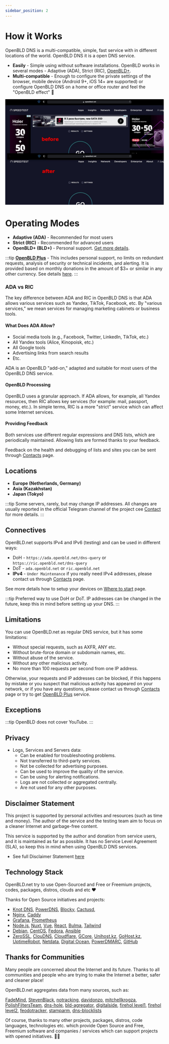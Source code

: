 ```yaml
---
sidebar_position: 2
---
```


# How it Works

OpenBLD DNS is a multi-compatible, simple, fast service with in different locations of the world. OpenBLD DNS it is a open DNS service.
- **Easily** - Simple using without software installations. OpenBLD works in several modes - Adaptive (ADA), Strict (RIC), [OpenBLD+](4.openbld-plus.md).
- **Multi-compatible** - Enough to configure the private settings of the browser, mobile device (Android 9+, iOS 14+ are supported) or configure OpenBLD DNS on a home or office router and feel the "OpenBLD effect" 🌱

![OpenBLD DNS](./img/speedtest-example_en.jpg)

# Operating Modes

- **Adaptive (ADA)** - Recommended for most users
- **Strict (RIC)** - Recommended for advanced users
- **OpenBLD+ (BLD+)** - Personal support. [Get more details](4.openbld-plus.md).

:::tip
**[OpenBLD Plus](4.openbld-plus.md)** - This includes personal support, no limits on redundant requests, analysis of security or technical incidents, and alerting. It is provided based on monthly donations in the amount of $3+ or similar in any other currency. 
See details [here](4.openbld-plus.md).
:::

### ADA vs RIC

The key difference between ADA and RIC in OpenBLD DNS is that ADA allows various services such as Yandex, TikTok, Facebook, etc. By "various services," we mean services for managing marketing cabinets or business tools.

#### What Does ADA Allow?

- Social media tools (e.g., Facebook, Twitter, LinkedIn, TikTok, etc.)
- All Yandex tools (Alice, Kinopoisk, etc.)
- All Google tools
- Advertising links from search results
- Etc.

ADA is an OpenBLD "add-on," adapted and suitable for most users of the OpenBLD DNS service.

#### OpenBLD Processing

OpenBLD uses a granular approach. If ADA allows, for example, all Yandex resources, 
then RIC allows key services (for example: mail, passport, money, etc.). In simple terms, RIC is a more "strict" service which can affect some Internet services.

#### Providing Feedback

Both services use different regular expressions and DNS lists, which are periodically maintained. Allowing lists are formed thanks to your feedback.

Feedback on the health and debugging of lists and sites you can be sent through [Contacts](/docs/contacts.md) page.

## Locations

- **Europe (Netherlands, Germany)**
- **Asia (Kazakhstan)**
- **Japan (Tokyo)**

:::tip
Some servers, rarely, but may change IP addresses. 
All changes are usually reported in the official Telegram channel of the project cee [Contact](/docs/contacts.md) for more details.
:::

## Connectives

OpenBLD.net supports IPv4 and IPv6 (testing) and can be used in different ways:

- DoH - `https://ada.openbld.net/dns-query` or `https://ric.openbld.net/dns-query`
- DoT - `ada.openbld.net` or `ric.openbld.net`
- **IPv4** - `Under Maintenance` if you really need IPv4 addresses, please contact us through [Contacts](/docs/contacts.md) page.

See more details how to setup your devices on [Where to start](/docs/get-started/where-to-start/) page.

:::tip
Preferred way to use DoH or DoT.
IP addresses can be changed in the future, keep this in mind before setting up your DNS.
:::

## Limitations

You can use OpenBLD.net as regular DNS service, but it has some limitations:

- Without special requests, such as AXFR, ANY etc.
- Without brute-force domain or subdomain names, etc.
- Without abuse of the service.
- Without any other malicious activity.
- No more than 100 requests per second from one IP address.

Otherwise, your requests and IP addresses can be blocked, if this happens by mistake or you suspect that malicious activity 
has appeared on your network, or if you have any questions, please contact us through [Contacts](/docs/contacts.md) page 
or try to get [OpenBLD Plus](4.openbld-plus.md) service.

## Exceptions

:::tip
OpenBLD does not cover YouTube.
:::

## Privacy

- Logs, Services and Servers data:
    - Can be enabled for troubleshooting problems.
    - Not transferred to third-party services.
    - Not be collected for advertising purposes.
    - Can be used to improve the quality of the service.
    - Can be using for alerting notifications.
    - Logs are not collected or aggregated centrally.
    - Are not used for any other purposes.

## Disclaimer Statement

This project is supported by personal activities and resources (such as time and money). The author of the service and the testing team aim to focus on a cleaner Internet and garbage-free content.

This service is supported by the author and donation from service users, and it is maintained as far as possible. It has no Service Level Agreement (SLA), so keep this in mind when using OpenBLD DNS services.

- See full Disclaimer Statement [here](/docs/disclaimer.md)

## Technology Stack

OpenBLD.net try to use Open-Sourced and Free or Freemium projects, codes, packages, distros, clouds and etc ♥️

Thanks for Open Source initiatives and projects:
- [Knot DNS](https://www.knot-dns.cz/), [PowerDNS](https://www.powerdns.com/), [Blocky](https://0xerr0r.github.io/blocky/), [Cactusd](https://github.com/m0zgen/cactusd), 
- [Nginx](https://github.com/nginx), [Caddy](https://github.com/caddyserver/caddy)
- [Grafana](https://grafana.com/), [Prometheus](https://prometheus.io/)
- [Node.js](https://nodejs.org/en), [Nuxt](https://nuxt.com/), [Vue](https://vuejs.org/), [React](https://react.dev/), [Bulma](https://bulma.io/), [Tailwind](https://tailwindcss.com/)
- [Debian](https://www.debian.org/), [CentOS](https://www.centos.org/), [Fedora](https://fedoraproject.org/), [Ansible](https://www.ansible.com/)
- [ZeroSSL](https://zerossl.com/), [ClouDNS](https://www.cloudns.net), [Cloudflare](https://www.cloudflare.com/), [GCore](https://gcore.com/), [Unihost.kz](https://unihost.kz/en/), [GoHost.kz](https://gohost.kz/), [UptimeRobot](https://uptimerobot.com/), [Netdata](https://www.netdata.cloud/), [Digital Ocean](https://www.digitalocean.com/), [PowerDMARC](https://powerdmarc.com/), [GitHub](https://github.com)

## Thanks for Communities

Many people are concerned about the Internet and its future. Thanks to all communities and people who are trying to make the Internet a better, safer and cleaner place!

OpenBLD.net aggregates data from many sources, such as:

[FadeMind](https://github.com/FadeMind/hosts.extras),
[StevenBlack](https://github.com/StevenBlack/hosts),
[notracking](https://github.com/notracking/hosts-blocklists),
[davidonzo](https://github.com/davidonzo/Threat-Intel),
[mitchellkrogza](https://github.com/mitchellkrogza/Badd-Boyz-Hosts),
[PolishFiltersTeam](https://raw.githubusercontent.com/PolishFiltersTeam/KADhosts/master/KADhosts.txt),
[dns-hole](https://github.com/m0zgen/dns-hole),
[bld-agregator](https://github.com/m0zgen/bld-agregator),
[digitalside](https://osint.digitalside.it/Threat-Intel/lists/latestips.txt),
[firehol level1](https://iplists.firehol.org/files/firehol_level1.netset),
[firehol level2](https://raw.githubusercontent.com/firehol/blocklist-ipsets/master/firehol_level2.netset),
[feodotracker](https://feodotracker.abuse.ch/downloads/ipblocklist_recommended.txt),
[stamparm](https://raw.githubusercontent.com/stamparm/ipsum/master/levels/2.txt), [dns-blocklists](https://github.com/hagezi/dns-blocklists)

Of course, thanks to many other projects, packages, distros, code languages,
technologies etc. which provide Open Source and Free, Freemium software and companies / services which can support projects with opened initiatives. 🤜🤛
